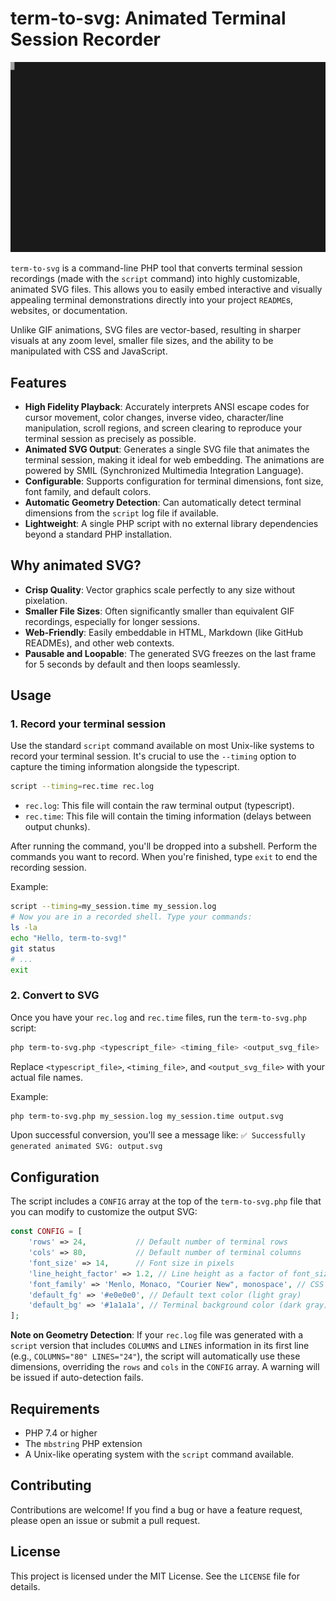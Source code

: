 # term-to-svg: Animated Terminal Session Recorder

![term-to-svg Demo](demo.svg)

`term-to-svg` is a command-line PHP tool that converts terminal session recordings (made with the `script` command) into highly customizable, animated SVG files. This allows you to easily embed interactive and visually appealing terminal demonstrations directly into your project `README`s, websites, or documentation.

Unlike GIF animations, SVG files are vector-based, resulting in sharper visuals at any zoom level, smaller file sizes, and the ability to be manipulated with CSS and JavaScript.

## Features

  * **High Fidelity Playback**: Accurately interprets ANSI escape codes for cursor movement, color changes, inverse video, character/line manipulation, scroll regions, and screen clearing to reproduce your terminal session as precisely as possible.
  * **Animated SVG Output**: Generates a single SVG file that animates the terminal session, making it ideal for web embedding. The animations are powered by SMIL (Synchronized Multimedia Integration Language).
  * **Configurable**: Supports configuration for terminal dimensions, font size, font family, and default colors.
  * **Automatic Geometry Detection**: Can automatically detect terminal dimensions from the `script` log file if available.
  * **Lightweight**: A single PHP script with no external library dependencies beyond a standard PHP installation.

## Why animated SVG?

  * **Crisp Quality**: Vector graphics scale perfectly to any size without pixelation.
  * **Smaller File Sizes**: Often significantly smaller than equivalent GIF recordings, especially for longer sessions.
  * **Web-Friendly**: Easily embeddable in HTML, Markdown (like GitHub READMEs), and other web contexts.
  * **Pausable and Loopable**: The generated SVG freezes on the last frame for 5 seconds by default and then loops seamlessly.

## Usage

### 1\. Record your terminal session

Use the standard `script` command available on most Unix-like systems to record your terminal session. It's crucial to use the `--timing` option to capture the timing information alongside the typescript.

```bash
script --timing=rec.time rec.log
```

  * `rec.log`: This file will contain the raw terminal output (typescript).
  * `rec.time`: This file will contain the timing information (delays between output chunks).

After running the command, you'll be dropped into a subshell. Perform the commands you want to record. When you're finished, type `exit` to end the recording session.

Example:

```bash
script --timing=my_session.time my_session.log
# Now you are in a recorded shell. Type your commands:
ls -la
echo "Hello, term-to-svg!"
git status
# ...
exit
```

### 2\. Convert to SVG

Once you have your `rec.log` and `rec.time` files, run the `term-to-svg.php` script:

```bash
php term-to-svg.php <typescript_file> <timing_file> <output_svg_file>
```

Replace `<typescript_file>`, `<timing_file>`, and `<output_svg_file>` with your actual file names.

Example:

```bash
php term-to-svg.php my_session.log my_session.time output.svg
```

Upon successful conversion, you'll see a message like: `✅ Successfully generated animated SVG: output.svg`

## Configuration

The script includes a `CONFIG` array at the top of the `term-to-svg.php` file that you can modify to customize the output SVG:

```php
const CONFIG = [
    'rows' => 24,           // Default number of terminal rows
    'cols' => 80,           // Default number of terminal columns
    'font_size' => 14,      // Font size in pixels
    'line_height_factor' => 1.2, // Line height as a factor of font_size
    'font_family' => 'Menlo, Monaco, "Courier New", monospace', // CSS font-family stack
    'default_fg' => '#e0e0e0', // Default text color (light gray)
    'default_bg' => '#1a1a1a', // Terminal background color (dark gray)
];
```

**Note on Geometry Detection**: If your `rec.log` file was generated with a `script` version that includes `COLUMNS` and `LINES` information in its first line (e.g., `COLUMNS="80" LINES="24"`), the script will automatically use these dimensions, overriding the `rows` and `cols` in the `CONFIG` array. A warning will be issued if auto-detection fails.

## Requirements

  * PHP 7.4 or higher
  * The `mbstring` PHP extension
  * A Unix-like operating system with the `script` command available.

## Contributing

Contributions are welcome\! If you find a bug or have a feature request, please open an issue or submit a pull request.

## License

This project is licensed under the MIT License. See the `LICENSE` file for details.
